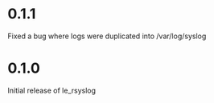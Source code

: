 # 0.1.1

Fixed a bug where logs were duplicated into /var/log/syslog

# 0.1.0

Initial release of le_rsyslog
